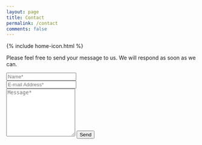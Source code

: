 ```yaml
---
layout: page
title: Contact
permalink: /contact
comments: false
---
```


<!-- Home Icon -->
{% include home-icon.html %}

<form action="{{ site.contact-us }}" method="POST">    
    <p class="mb-4">Please feel free to send your message to us. We will respond as soon as we can.</p>
    <div class="form-group row">
    <div class="col-md-6">
    <input class="form-control" type="text" name="name" placeholder="Name*" required>
    </div>
    <div class="col-md-6">
    <input class="form-control" type="email" name="_replyto" placeholder="E-mail Address*" required>
    </div>
    </div>
    <textarea rows="8" class="form-control mb-3" name="message" placeholder="Message*" required></textarea>    
    <input class="btn btn-dark" type="submit" value="Send">
</form>